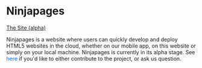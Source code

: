 
<h1>Ninjapages</h1>
<a href='http://ninjapages.herokuapp.com'>The Site (alpha)</a>
<p>
	 Ninjapages is a website where users can quickly develop and deploy HTML5 websites in the cloud, whether on our mobile app, on this website or simply on your local machine. Ninjapages is currently in its alpha stage. See <a href='http://wrightdev.herokuapp.com' style='text-decoration:none;color:#006EFF;'>here</a> if you'd like to either contribute to the project, or ask us question. 
</p>

